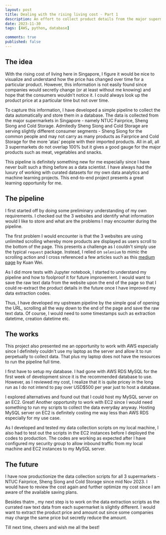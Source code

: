 ```yaml
---
layout: post
title: Dealing with the rising living cost - Part 1
description: An effort to collect product details from the major supermarket chains
date: 2023-11-30
tags: [AWS, python, database]

comments: true
published: false
---
```

## The idea
With the rising cost of living here in Singapore, I figure it would be nice to visualize and understand how the price has changed over time for a particular product. However, this information is not easily found since companies would secretly change (or at least without me knowing) and hope that the consumers wouldn't notice it. I could always look up the product price at a particular time but not over time.

To capture this information, I have developed a simple pipeline to collect the data automatically and store them in a database. The data is collected from the major supermarkets in Singapore - namely NTUC Fairprice, Sheng Siong and Cold Storage. Admitedly Sheng Siong and Cold Storage are serving slightly different consumer segments - Sheng Siong for the common people and may not carry as many products as Fairprice and Cold Storage for the more 'atas' people with their imported products. All in all, all 3 supermarkets do not overlap 100% but it gives a good gauge for the major products such as meat, vegetables and snacks.

This pipeline is definitely something new for me especially since I have never built such a thing before as a data scientist. I have always had the luxury of working with curated datasets for my own data analytics and machine learning projects. This end-to-end project presents a great learning opportunity for me. 

## The pipeline
I first started off by doing some preliminary understanding of my own requirements. I checked out the 3 websites and identify what information would I like to store and what are the problems I may encounter during the pipeline.

The first problem I would encounter is that the 3 websites are using unlimited scrolling whereby more products are displayed as users scroll to the bottom of the page. This presents a challenge as I couldn't simply use the typical `request` package. Instead, I relied on `selenium` to mimic the scrolling action and I cross referenced a few articles such as this [medium page](https://medium.com/analytics-vidhya/using-python-and-selenium-to-scrape-infinite-scroll-web-pages-825d12c24ec7) by Kuan Wei.

As I did more tests with Jupyter notebook, I started to understand my pipeline and how to foolproof it for future improvement. I would want to save the raw text data from the website upon the end of the page so that I could re-extract the product details in the future once I have improved my data extraction codes.

Thus, I have developed my upstream pipeline by the simple goal of opening the URL, scrolling all the way down to the end of the page and save the raw text data. Of course, I would need to some timestamps such as extraction datetime, creation datetime etc.

## The works
This project also presented me an opportunity to work with AWS especially since I definitely couldn't use my laptop as the server and allow it to run perpetually to collect data. That plus my laptop does not have the resources to run the pipeline full time.

I first have to setup my database. I had gone with AWS RDS MySQL for the first week of development since it is the recommended database to use. However, as I reviewed my cost, I realize that it is quite pricey in the long run as I do not intend to pay over USD$500 per year just to host a database. 

I explored alternatives and found out that I could host my MySQL server on an EC2. Great! Another opportunity to work with EC2 since I would need something to run my scripts to collect the data everyday anyway. Hosting MySQL server on EC2 is definitely costing me way less than AWS RDS especially for my use case.

As I developed and tested my data collection scripts on my local machine, I also had to test out the scripts in the EC2 instances before I deployed the codes to production. The codes are working as expected after I have configured my security group to allow inbound traffic from my local machine and EC2 instances to my MySQL server. 

## The future
I have now productionize the data collection scripts for all 3 supermarkets - NTUC Fairprice, Sheng Siong and Cold Storage since mid Nov 2023. I would have to review the cost again and further optimize my cost since I am aware of the available saving plans.

Besides thatm , my next step is to work on the data extraction scripts as the currated raw text data from each supermarket is slightly different. I would want to extract the product price and amount out since some companies may charge the same price but secretly reduce the amount.

Till next time, cheers and wish me all the best!